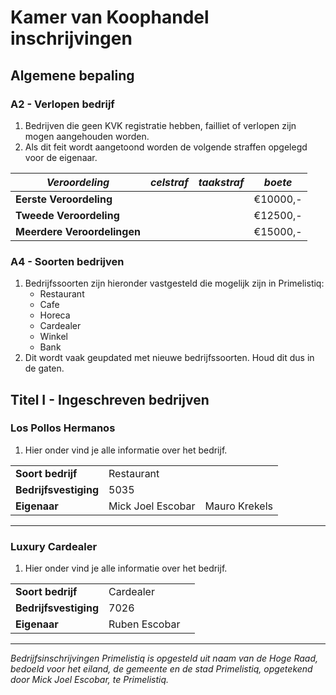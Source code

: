 # Kamer van Koophandel inschrijvingen

## Algemene bepaling

### A2 - Verlopen bedrijf

1. Bedrijven die geen KVK registratie hebben, failliet of verlopen zijn mogen aangehouden worden.
2. Als dit feit wordt aangetoond worden de volgende straffen opgelegd voor de eigenaar.

| *Veroordeling*  | *celstraf* | *taakstraf* | *boete* |
|---|---|---|---|
|  **Eerste Veroordeling** |   |  | €10000,-  |
| **Tweede Veroordeling**  |   |  | €12500,-  |
| **Meerdere Veroordelingen**  |   |   | €15000,-  |

### A4 - Soorten bedrijven

1. Bedrijfssoorten zijn hieronder vastgesteld die mogelijk zijn in Primelistiq: 
    * Restaurant
    * Cafe
    * Horeca
    * Cardealer
    * Winkel
    * Bank
2. Dit wordt vaak geupdated met nieuwe bedrijfssoorten. Houd dit dus in de gaten.

## Titel I - Ingeschreven bedrijven

### Los Pollos Hermanos

1. Hier onder vind je alle informatie over het bedrijf.
   
|   |  |  |
|---|---|---|
|  **Soort bedrijf** | Restaurant |
| **Bedrijfsvestiging**  | 5035  |
| **Eigenaar**  | Mick Joel Escobar | Mauro Krekels |

---------------------

### Luxury Cardealer

1. Hier onder vind je alle informatie over het bedrijf.
   
|   |  |  |
|---|---|---|
|  **Soort bedrijf** | Cardealer |
| **Bedrijfsvestiging**  | 7026  |
| **Eigenaar**  | Ruben Escobar |

---------------------
*Bedrijfsinschrijvingen Primelistiq is opgesteld uit naam van de Hoge Raad, bedoeld voor het eiland, de gemeente en de stad Primelistiq, opgetekend door Mick Joel Escobar, te Primelistiq.*
